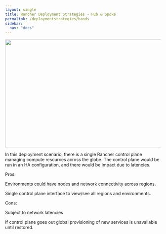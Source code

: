 ```yaml
---
layout: single
title: Rancher Deployment Strategies - Hub & Spoke
permalink: /deploymentstrategies/hands
sidebar:
  nav: "docs"
---
```

<p><img src="../../media/image1.png" width="624" height="351" /></p>
<p>In this deployment scenario, there is a single Rancher control plane managing compute resources across the globe. The control plane would be run in an HA configuration, and there would be impact due to latencies.</p>
<p>Pros:</p>
<p>Environments could have nodes and network connectivity across regions.</p>
<p>Single control plane interface to view/see all regions and environments.</p>
<p>Cons:</p>
<p>Subject to network latencies</p>
<p>If control plane goes out global provisioning of new services is unavailable until restored.</p>
